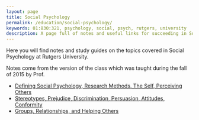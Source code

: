 ```yaml
---
layout: page
title: Social Psychology
permalink: /education/social-psychology/
keywords: 01:830:321, psychology, social, psych, rutgers, university
description: A page full of notes and useful links for succeeding in Social Psychology
---
```


Here you will find notes and study guides on the topics covered in Social Psychology at Rutgers University.

Notes come from the version of the class which was taught during the fall of 2015 by Prof.

- [Defining Social Psychology, Research Methods, The Self, Perceiving Others](notes-1/)
- [Stereotypes, Prejudice, Discrimination, Persuasion, Attitudes, Conformity](notes-2/)
- [Groups, Relationships, and Helping Others](notes-3/)